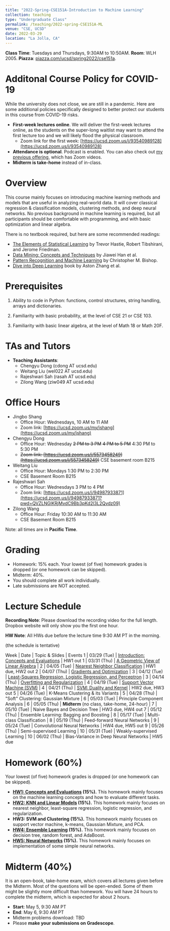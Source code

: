 ```yaml
---
title: "2022-Spring-CSE151A-Introduction to Machine Learning"
collection: teaching
type: "Undergraduate Class"
permalink: /teaching/2022-spring-CSE151A-ML
venue: "CSE, UCSD"
date: 2022-03-29
location: "La Jolla, CA"
---
```


**Class Time**: Tuesdays and Thursdays, 9:30AM to 10:50AM.  **Room**: WLH 2005.  **Piazza**: [piazza.com/ucsd/spring2022/cse151a](https://piazza.com/ucsd/spring2022/cse151a).


Additonal Course Policy for COVID-19
======

While the university does not close, we are still in a pandemic. Here are some additional policies specifically designed to better protect our students in this course from COVID-19 risks.

- **First-week lectures online**. We will deliver the first-week lectures online, as the students on the super-long waitlist may want to attend the first lecture too and we will likely flood the physical classroom. 
    - Zoom link for the first week: [https://ucsd.zoom.us/j/93540989128](https://ucsd.zoom.us/j/93540989128)
- **Attendance is optional**. Podcast is enabled. You can also check out [my previous offering](https://shangjingbo1226.github.io/teaching/2021-spring-CSE151A-ML), which has Zoom videos.
- **Midterm is take-home** instead of in-class. 


Overview
======

This course mainly focuses on introducing machine learning methods and models that are useful in analyzing real-world data. It will cover classical regression & classification models, clustering methods, and deep neural networks. No previous background in machine learning is required, but all participants should be comfortable with programming, and with basic optimization and linear algebra. 

There is no textbook required, but here are some recommended readings:
- [The Elements of Statistical Learning](https://web.stanford.edu/~hastie/ElemStatLearn/printings/ESLII_print12.pdf) by Trevor Hastie, ‎Robert Tibshirani, and Jerome Friedman.
- [Data Mining: Concepts and Techniques](https://books.google.com/books/about/Data_Mining_Concepts_and_Techniques.html?id=pQws07tdpjoC&source=kp_book_description) by Jiawei Han et al.
- [Pattern Recognition and Machine Learning](https://books.google.com/books/about/Pattern_Recognition_and_Machine_Learning.html?id=HL4HrgEACAAJ&source=kp_book_description) by Christopher M. Bishop.
- [Dive into Deep Learning](https://d2l.ai/) book by Aston Zhang et al.

Prerequisites
======

1. Ability to code in Python: functions, control structures, string handling, arrays and dictionaries.

2. Familiarity with basic probability, at the level of CSE 21 or CSE 103.

3. Familiarity with basic linear algebra, at the level of Math 18 or Math 20F.

TAs and Tutors
======

- **Teaching Assistants**:
    - Chengyu Dong (cdong AT ucsd.edu)
    - Weitang Liu (wel022 AT ucsd.edu)
    - Rajeshwari Sah (rasah AT ucsd.edu)
    - Zilong Wang (ziw049 AT ucsd.edu)


Office Hours
======

- Jingbo Shang
    - Office Hour: Wednesdays, 10 AM to 11 AM
    - Zoom link: [https://ucsd.zoom.us/my/jshang](https://ucsd.zoom.us/my/jshang)
- Chengyu Dong
    - Office Hour: Wednesday ~~2 PM to 3 PM~~ ~~4 PM to 5 PM~~ 4:30 PM to 5:30 PM
    - ~~Zoom link: [https://ucsd.zoom.us/j/5573458249](https://ucsd.zoom.us/j/5573458249)~~ CSE basement room B215
- Weitang Liu
    - Office Hour: Mondays 1:30 PM to 2:30 PM
    - CSE Basement Room B215
- Rajeshwari Sah
    - Office Hour: Wednesdays 3 PM to 4 PM
    - Zoom link: [https://ucsd.zoom.us/j/94987933871](https://ucsd.zoom.us/j/94987933871?pwd=QVZLNGlKRjMvdC9Bb3pKd2l3L2Qvdz09)
- Zilong Wang
    - Office Hour: Friday 10:30 AM to 11:30 AM
    - CSE Basement Room B215


Note: all times are in **Pacific Time**.

Grading
======

- Homework: 15% each. Your lowest (of five) homework grades is dropped (or one homework can be skipped).
- Midterm: 40%.
- You should complete all work individually.
- Late submissions are NOT accepted.

Lecture Schedule
======

**Recording Note**: Please download the recording video for the full length. Dropbox website will only show you the first one hour.

**HW Note**: All HWs due before the lecture time 9:30 AM PT in the morning. 

(the schedule is tentative)

Week | Date        | Topic & Slides                                                  | Events
1    | 03/29 (Tue) | [Introduction: Concepts and Evaluations](https://www.dropbox.com/sh/ryvu47vzdy0uvwr/AAAYPaQsrD6YZZukZ-xZ4NNOa?dl=0) | HW1 out
1    | 03/31 (Thu) | [A Geometric View of Linear Algebra](https://www.dropbox.com/sh/hm2vbjzcplblmt7/AABQKBSNIGGVJtHhbd5GJ5dTa?dl=0) |
2    | 04/05 (Tue) | [Nearest Neighbor Classification](https://www.dropbox.com/sh/u855jugmbxs679m/AAAyAbU8y1Zh5qoIs8VRUEu1a?dl=0) | HW1 due, HW2 out
2    | 04/07 (Thu) | [Gradients and Optimization](https://www.dropbox.com/sh/7g87b5od2eynp9s/AAAZWI8ssG1py75imxg0DSHEa?dl=0) |
3    | 04/12 (Tue) | [Least-Squares Regression, Logistic Regression, and Perceptron](https://www.dropbox.com/sh/4vt1uu4n44sax5s/AAC0edTHtsu2f198RZW96gNta?dl=0) |
3    | 04/14 (Thu) | [Overfitting and Regularization](https://www.dropbox.com/sh/n0v23ou9ckabjnk/AAC_FuGHb70vRQ3VebIOvNUPa?dl=0) | 
4    | 04/19 (Tue) | [Support Vector Machine (SVM)](https://www.dropbox.com/sh/c0oltxmslkeikne/AABIpnk0TU16YK1faVWK5nHxa?dl=0) | 
4    | 04/21 (Thu) | [SVM: Duality and Kernel](https://www.dropbox.com/sh/y0p5hbm28xdezrg/AAA4OQsotjCGlHp5nO342fPGa?dl=0) | HW2 due, HW3 out
5    | 04/26 (Tue) | K-Means Clustering & its Variants |
5    | 04/28 (Thu) | "Soft" Clustering: Gaussian Mixture |
6    | 05/03 (Tue) | Principle Component Analysis |
6    | 05/05 (Thu) | **Midterm** (no class, take-home, 24-hour) |
7    | 05/10 (Tue) | Naive Bayes and Decision Tree | HW3 due, HW4 out
7    | 05/12 (Thu) | Ensemble Learning: Bagging and Boosting |
8    | 05/17 (Tue) | Multi-class Classification |
8    | 05/19 (Thu) | Feed-forward Neural Networks |
9    | 05/24 (Tue) | Convolutional Neural Networks | HW4 due, HW5 out
9    | 05/26 (Thu) | Semi-supervised Learning | 
10   | 05/31 (Tue) | Weakly-supervised Learning |
10   | 06/02 (Thu) | Bias-Variance in Deep Neural Networks | HW5 due


Homework (60%)
======

Your lowest (of five) homework grades is dropped (or one homework can be skipped).

- **[HW1: Concepts and Evaluations](https://www.dropbox.com/s/7q5xk6qp31dy7fz/HW1.zip?dl=1) (15%).** This homework mainly focuses on the machine learning concepts and how to evaluate different tasks.
- **[HW2: KNN and Linear Models](https://www.dropbox.com/s/e0rqnucp5rdrn97/HW2.zip?dl=1) (15%).** This homework mainly focuses on nearest neighbor, least-square regression, logistic regression, and regularization.
- **HW3: SVM and Clustering (15%).** This homework mainly focuses on support vector machine, k-means, Gaussian Mixture, and PCA.
- **[HW4: Ensemble Learning](https://www.dropbox.com/s/1o2jvpo4ta2hclv/HW4.zip?dl=0) (15%).** This homework mainly focuses on decision tree, random forest, and AdaBoost.
- **[HW5: Neural Networks](https://www.dropbox.com/s/770fbv1pp2vkyep/HW5.zip?dl=0) (15%).** This homework mainly focuses on implementation of some simple neural networks.

Midterm (40%)
======

It is an open-book, take-home exam, which covers all lectures given before the Midterm. Most of the questions will be open-ended. Some of them might be slightly more difficult than homework. You will have 24 hours to complete the midterm, which is expected for about 2 hours.

- **Start**: May 5, 9:30 AM PT
- **End**: May 6, 9:30 AM PT
- Midterm problems download: TBD
- Please **make your submissions on Gradescope**.
